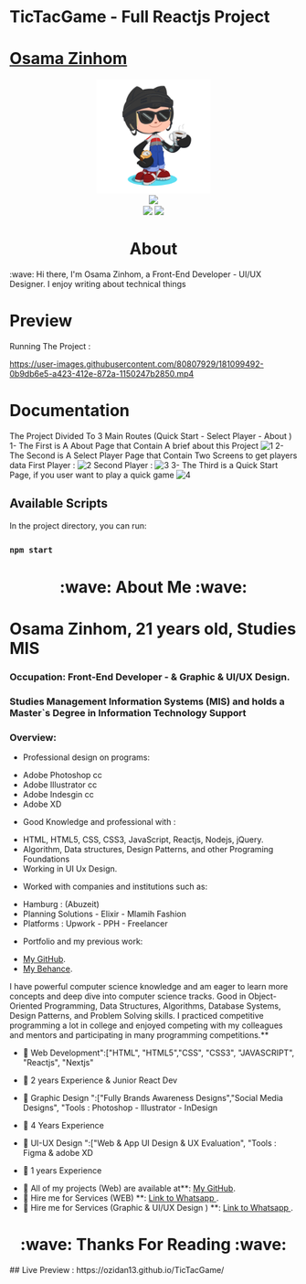 # TicTacGame - Full Reactjs Project

# <a href="https://www.linkedin.com/in/ozidan/" target="_blank">Osama Zinhom</a>
<div align="center">
    <img src="GitHub.png" height="200" />
</div>
<div align="center">
    <img src="https://readme-typing-svg.herokuapp.com?color=%236FDA44&size=32&center=true&vCenter=true&width=600&height=50&lines=Hi+👋,+I'm+Osama;FrontEnd+Developer;Freelancer;UI+UX+Designer" />
</div>
<div align="center">
    <a href="https://www.linkedin.com/in/ozidan/"><img src="https://img.shields.io/badge/Linkedin-0077b5?style=flat&logo=linkedin" /></a>
    <a href="https://wa.me/message/PYDSDR5GD7MVJ1"><img src="https://img.shields.io/badge/Telegram-0088cc?style=flat&logo=whatsapp" /></a>
</div>

<h1 align="center">About</h1>
:wave: Hi there, I'm Osama Zinhom, a Front-End Developer - UI/UX Designer. I enjoy writing about technical things


# Preview
Running The Project :

https://user-images.githubusercontent.com/80807929/181099492-0b9db6e5-a423-412e-872a-1150247b2850.mp4

# Documentation
The Project Divided To 3 Main Routes (Quick Start - Select Player - About )
1- The First is A About Page that Contain A brief about this Project
![1](https://user-images.githubusercontent.com/80807929/181097015-b99ff9bd-9484-4725-aa5f-7c80638023f8.PNG)
2- The Second is A Select Player Page that Contain Two Screens to get players data 
First Player :
![2](https://user-images.githubusercontent.com/80807929/181097383-cbaedcb3-3fe0-4cef-bca2-da29c9977f84.PNG)
Second Player  :
![3](https://user-images.githubusercontent.com/80807929/181097395-0ad1a418-bed7-44f5-8b36-f32e9132413f.PNG)
3- The Third is a Quick Start Page, if you user want to play a quick game 
![4](https://user-images.githubusercontent.com/80807929/181097399-8e603022-5041-4ab6-9f7f-4a14bc919b14.PNG)







## Available Scripts

In the project directory, you can run:

### `npm start`

<h1 align="center">:wave: About Me :wave:</h1>

# Osama Zinhom, 21 years old, Studies MIS

### Occupation: Front-End Developer - & Graphic & UI/UX Design.
### Studies Management Information Systems (MIS) and holds a Master`s Degree in Information Technology Support
### Overview: 
* Professional design on programs:
- Adobe Photoshop cc
- Adobe Illustrator cc
- Adobe Indesgin cc
- Adobe XD
* Good Knowledge and professional with :
- HTML, HTML5, CSS, CSS3, JavaScript, Reactjs, Nodejs, jQuery.
- Algorithm, Data structures, Design Patterns, and other Programing Foundations
- Working in UI Ux Design.
* Worked with companies and institutions such as:
- Hamburg : (Abuzeit)
- Planning Solutions - Elixir - Mlamih Fashion
- Platforms : Upwork - PPH - Freelancer
* Portfolio and my previous work: 
- [My GitHub](https://github.com/ozidan13?tab=repositories).
- [My Behance](https://www.behance.net/O_Zidan).

I have powerful computer science knowledge and am eager to learn more concepts and deep dive into computer science tracks. Good in Object-Oriented Programming, Data Structures, Algorithms, Database Systems, Design Patterns, and Problem Solving skills. I practiced competitive programming a lot in college and enjoyed competing with my colleagues and mentors and participating in many programming competitions.**


* 🔭 Web Development":["HTML", "HTML5","CSS", "CSS3", "JAVASCRIPT", "Reactjs", "Nextjs"
- 👨‍ 2 years Experience & Junior React Dev
* 🔭 Graphic Design ":["Fully Brands Awareness Designs","Social Media Designs",  "Tools : Photoshop - Illustrator - InDesign
- 👨‍ 4 Years Experience
* 🔭 UI-UX Design ":["Web & App UI Design & UX Evaluation", "Tools : Figma & adobe XD
- 👨‍ 1 years Experience
* 🔭 All of my projects (Web) are available at**: [My GitHub](https://github.com/ozidan13?tab=repositories).
* 🔭 Hire me for  Services (WEB) **: [Link to Whatsapp ](https://wa.me/message/PYDSDR5GD7MVJ1).
* 🔭 Hire me for  Services (Graphic & UI/UX Design ) **: [Link to Whatsapp ](https://wa.me/message/PYDSDR5GD7MVJ1).


<h1 align="center">:wave: Thanks For Reading :wave:</h1>
## Live Preview :  https://ozidan13.github.io/TicTacGame/


